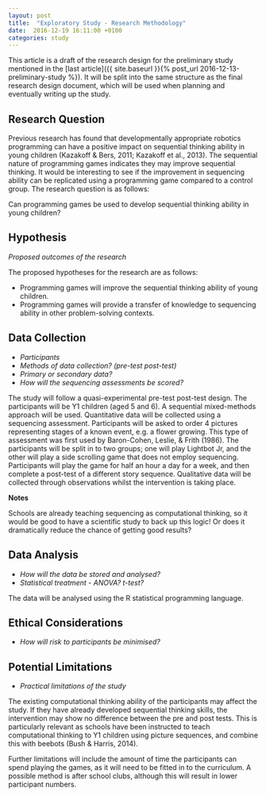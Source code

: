 ```yaml
---
layout: post
title:  "Exploratory Study - Research Methodology"
date:  2016-12-19 16:11:00 +0100
categories: study
---
```


This article is a draft of the research design for the preliminary study mentioned in the [last article]({{ site.baseurl }}{% post_url 2016-12-13-preliminary-study %}). It will be split into the same structure as the final research design document, which will be used when planning and eventually writing up the study.

## Research Question

Previous research has found that developmentally appropriate robotics programming can have a positive impact on sequential thinking ability in young children (Kazakoff & Bers, 2011; Kazakoff et al., 2013). The sequential nature of programming games indicates they may improve sequential thinking. It would be interesting to see if the improvement in sequencing ability can be replicated using a programming game compared to a control group. The research question is as follows:

Can programming games be used to develop sequential thinking ability in young children?

## Hypothesis
*Proposed outcomes of the research*

The proposed hypotheses for the research are as follows:

- Programming games will improve the sequential thinking ability of young children.
- Programming games will provide a transfer of knowledge to sequencing ability in other problem-solving contexts.

## Data Collection
- *Participants*
- *Methods of data collection? (pre-test post-test)*
- *Primary or secondary data?*
- *How will the sequencing assessments be scored?*

The study will follow a quasi-experimental pre-test post-test design. The participants will be Y1 children (aged 5 and 6). A sequential mixed-methods approach will be used. Quantitative data will be collected using a sequencing assessment. Participants will be asked to order 4 pictures representing stages of a known event, e.g. a flower growing. This type of assessment was first used by Baron-Cohen, Leslie, & Frith (1986). The participants will be split in to two groups; one will play Lightbot Jr, and the other will play a side scrolling game that does not employ sequencing. Participants will play the game for half an hour a day for a week, and then complete a post-test of a different story sequence. Qualitative data will be collected through observations whilst the intervention is taking place.

**Notes**

Schools are already teaching sequencing as computational thinking, so it would be good to have a scientific study to back up this logic! Or does it dramatically reduce the chance of getting good results?

## Data Analysis
- *How will the data be stored and analysed?*
- *Statistical treatment - ANOVA? t-test?*

The data will be analysed using the R statistical programming language.

## Ethical Considerations
- *How will risk to participants be minimised?*

## Potential Limitations
- *Practical limitations of the study*

The existing computational thinking ability of the participants may affect the study. If they have already developed sequential thinking skills, the intervention may show no difference between the pre and post tests. This is particularly relevant as schools have been instructed to teach computational thinking to Y1 children using picture sequences, and combine this with beebots  (Bush & Harris, 2014).

Further limitations will include the amount of time the participants can spend playing the games, as it will need to be fitted in to the curriculum. A possible method is after school clubs, although this will result in lower participant numbers.
